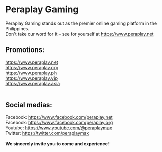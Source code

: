 <h1>Peraplay Gaming</h1>
Peraplay Gaming stands out as the premier online gaming platform in the Philippines.<br>
Don't take our word for it – see for yourself at <a href="https://www.peraplay.net" title="Peraplay">https://www.peraplay.net</a>
<br>
<h2>Promotions:</h2>
<a href="https://www.peraplay.net" title="Peraplay">https://www.peraplay.net</a><br>
<a href="https://www.peraplay.org" title="Peraplay Gaming">https://www.peraplay.org</a><br>
<a href="https://www.peraplay.ph" title="Peraplay PH">https://www.peraplay.ph</a><br>
<a href="https://www.peraplay.vip" title="Peraplay VIP">https://www.peraplay.vip</a><br>
<a href="https://www.peraplay.asia" title="Peraplay Asia">https://www.peraplay.asia</a><br>
<br>
<h2>Social medias:</h2>
Facebook: <a href="https://www.facebook.com/peraplay.net" title="Peraplay.Net">https://www.facebook.com/peraplay.net</a><br>
Facebook: <a href="https://www.facebook.com/peraplay.org" title="Peraplay.Org">https://www.facebook.com/peraplay.org</a><br>
Youtube: <a href="https://www.youtube.com/@peraplaymax" title="Peraplay Youtube">https://www.youtube.com/@peraplaymax</a><br>
Twitter: <a href="https://twitter.com/peraplaymax" title="Peraplay Twitter">https://twitter.com/peraplaymax</a><br>
<br>
<strong>We sincerely invite you to come and experience!</strong>
